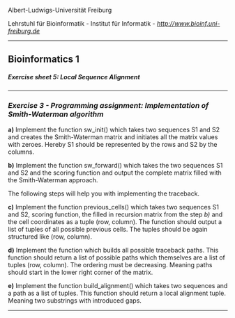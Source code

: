 Albert-Ludwigs-Universität Freiburg

Lehrstuhl für Bioinformatik - Institut für Informatik - *http://www.bioinf.uni-freiburg.de*


---
## Bioinformatics 1
##### Exercise sheet 5: Local Sequence Alignment
---

### _Exercise 3 - Programming assignment: Implementation of Smith-Waterman algorithm_
**a)** Implement the function sw_init() which takes two sequences S1 and S2 and creates the Smith-Waterman matrix and initiates all the matrix values with zeroes. Hereby S1 should be represented by the rows and S2 by the columns.

**b)** Implement the function sw_forward() which takes the two sequences S1 and S2 and the scoring function and output the complete matrix filled with the Smith-Waterman approach.

The following steps will help you with implementing the traceback.

**c)** Implement the function previous_cells() which takes two sequences S1 and S2, scoring function, the filled in recursion matrix from the step *b)* and the cell coordinates as a tuple (row, column).
The function should output a list of tuples of all possible previous cells. The tuples should be again structured like (row, column).

**d)** Implement the function which builds all possible traceback paths. This function should return a list of possible paths which themselves are a list of tuples (row, column). The ordering must be decreasing. Meaning paths should start in the lower right corner of the matrix.

**e)** Implement the function build_alignment() which takes two sequences and a path as a list of tuples. This function should return a local alignment tuple. Meaning two substrings with introduced gaps.

---
